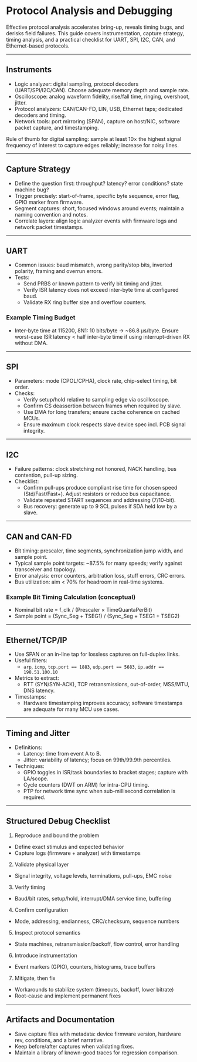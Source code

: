 # Protocol Analysis and Debugging

Effective protocol analysis accelerates bring-up, reveals timing bugs, and derisks field failures. This guide covers instrumentation, capture strategy, timing analysis, and a practical checklist for UART, SPI, I2C, CAN, and Ethernet-based protocols.

---

## Instruments

- Logic analyzer: digital sampling, protocol decoders (UART/SPI/I2C/CAN). Choose adequate memory depth and sample rate.
- Oscilloscope: analog waveform fidelity, rise/fall time, ringing, overshoot, jitter.
- Protocol analyzers: CAN/CAN-FD, LIN, USB, Ethernet taps; dedicated decoders and timing.
- Network tools: port mirroring (SPAN), capture on host/NIC, software packet capture, and timestamping.

Rule of thumb for digital sampling: sample at least 10× the highest signal frequency of interest to capture edges reliably; increase for noisy lines.

---

## Capture Strategy

- Define the question first: throughput? latency? error conditions? state machine bug?
- Trigger precisely: start-of-frame, specific byte sequence, error flag, GPIO marker from firmware.
- Segment captures: short, focused windows around events; maintain a naming convention and notes.
- Correlate layers: align logic analyzer events with firmware logs and network packet timestamps.

---

## UART

- Common issues: baud mismatch, wrong parity/stop bits, inverted polarity, framing and overrun errors.
- Tests:
  - Send PRBS or known pattern to verify bit timing and jitter.
  - Verify ISR latency does not exceed inter-byte time at configured baud.
  - Validate RX ring buffer size and overflow counters.

### Example Timing Budget

- Inter-byte time at 115200, 8N1: 10 bits/byte → ~86.8 µs/byte. Ensure worst-case ISR latency < half inter-byte time if using interrupt-driven RX without DMA.

---

## SPI

- Parameters: mode (CPOL/CPHA), clock rate, chip-select timing, bit order.
- Checks:
  - Verify setup/hold relative to sampling edge via oscilloscope.
  - Confirm CS deassertion between frames when required by slave.
  - Use DMA for long transfers; ensure cache coherence on cached MCUs.
  - Ensure maximum clock respects slave device spec incl. PCB signal integrity.

---

## I2C

- Failure patterns: clock stretching not honored, NACK handling, bus contention, pull-up sizing.
- Checklist:
  - Confirm pull-ups produce compliant rise time for chosen speed (Std/Fast/Fast+). Adjust resistors or reduce bus capacitance.
  - Validate repeated START sequences and addressing (7/10-bit).
  - Bus recovery: generate up to 9 SCL pulses if SDA held low by a slave.

---

## CAN and CAN-FD

- Bit timing: prescaler, time segments, synchronization jump width, and sample point.
- Typical sample point targets: ~87.5% for many speeds; verify against transceiver and topology.
- Error analysis: error counters, arbitration loss, stuff errors, CRC errors.
- Bus utilization: aim < 70% for headroom in real-time systems.

### Example Bit Timing Calculation (conceptual)

- Nominal bit rate = f_clk / (Prescaler × TimeQuantaPerBit)
- Sample point = (Sync_Seg + TSEG1) / (Sync_Seg + TSEG1 + TSEG2)

---

## Ethernet/TCP/IP

- Use SPAN or an in-line tap for lossless captures on full-duplex links.
- Useful filters:
  - `arp`, `icmp`, `tcp.port == 1883`, `udp.port == 5683`, `ip.addr == 198.51.100.10`
- Metrics to extract:
  - RTT (SYN/SYN-ACK), TCP retransmissions, out-of-order, MSS/MTU, DNS latency.
- Timestamps:
  - Hardware timestamping improves accuracy; software timestamps are adequate for many MCU use cases.

---

## Timing and Jitter

- Definitions:
  - Latency: time from event A to B.
  - Jitter: variability of latency; focus on 99th/99.9th percentiles.
- Techniques:
  - GPIO toggles in ISR/task boundaries to bracket stages; capture with LA/scope.
  - Cycle counters (DWT on ARM) for intra-CPU timing.
  - PTP for network time sync when sub-millisecond correlation is required.

---

## Structured Debug Checklist

1) Reproduce and bound the problem
- Define exact stimulus and expected behavior
- Capture logs (firmware + analyzer) with timestamps

2) Validate physical layer
- Signal integrity, voltage levels, terminations, pull-ups, EMC noise

3) Verify timing
- Baud/bit rates, setup/hold, interrupt/DMA service time, buffering

4) Confirm configuration
- Mode, addressing, endianness, CRC/checksum, sequence numbers

5) Inspect protocol semantics
- State machines, retransmission/backoff, flow control, error handling

6) Introduce instrumentation
- Event markers (GPIO), counters, histograms, trace buffers

7) Mitigate, then fix
- Workarounds to stabilize system (timeouts, backoff, lower bitrate)
- Root-cause and implement permanent fixes

---

## Artifacts and Documentation

- Save capture files with metadata: device firmware version, hardware rev, conditions, and a brief narrative.
- Keep before/after captures when validating fixes.
- Maintain a library of known-good traces for regression comparison.


